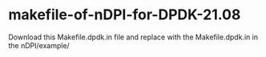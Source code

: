 # makefile-of-nDPI-for-DPDK-21.08
Download this Makefile.dpdk.in file and replace with the Makefile.dpdk.in in the nDPI/example/
